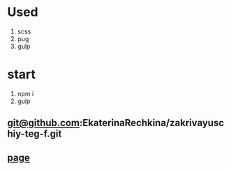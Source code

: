# Used
1. scss
2. pug
3. gulp

# start

1. npm i
2. gulp

## git@github.com:EkaterinaRechkina/zakrivayuschiy-teg-f.git

## [page](https://ekaterinarechkina.github.io/zakrivayuschiy-teg-f/)
